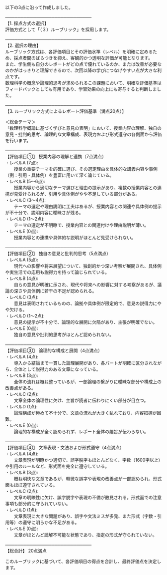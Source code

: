 以下の3点に沿って作成しました。

────────────────────────────  
【1. 採点方式の選択】  
評価方式として「（３）ルーブリック」を採用します。

────────────────────────────  
【2. 選択の理由】  
ルーブリック方式は、各評価項目とその評価水準（レベル）を明確に定めるため、採点者間のばらつきを抑え、客観的かつ透明な評価が可能となります。  
また、学生側も自分のレポートがどの点で優れているのか、または改善が必要なのかがはっきりと理解できるので、次回以降の学びにつなげやすい点が大きな利点です。  
数理科学の概念や論理的思考が求められるこの課題において、明確な評価基準はフィードバックとしても有用であり、学習効果の向上にも寄与すると判断しました。

────────────────────────────  
【3. ルーブリック方式によるレポート評価基準（満点20点）】

＜総合テーマ＞  
「数理科学概論に基づく学びと意見の表明」において、授業内容の理解、独自の意見・批判的思考、論理的な文章構成、表現力および形式遵守の各側面から評価を行います。  

────────────────────────────  
【評価項目①】 授業内容の理解と連携（7点満点）  
・レベルA (7点):  
  授業の重要テーマを的確に選び、その選定理由を具体的な講義内容や事例（例：引用・具体例）を豊富に用いて深く論じている。  
・レベルB (5～6点):  
  授業内容から適切なテーマ選びと理由の提示があり、複数の授業内容との連携が見受けられるが、引用や具体例がやや不足している部分がある。  
・レベルC (3～4点):  
  テーマの選定や理由説明に工夫はあるが、授業内容との関連や具体例の提示が不十分で、説明内容に曖昧さが残る。  
・レベルD (1～2点):  
  テーマの選定が不明瞭で、授業内容との関連付けや理由説明が薄い。  
・レベルE (0点):  
  授業内容との連携や具体的な説明がほとんど見受けられない。

────────────────────────────  
【評価項目②】 独自の意見と批判的思考（5点満点）  
・レベルA (5点):  
  現代への影響や将来展望について、独創的かつ深い考察が展開され、具体例や実生活での応用も説得力を持って論じられている。  
・レベルB (4点):  
  自らの意見が明確に示され、現代や将来への影響に対する考察があるが、議論の深さや具体例に若干の不足が認められる。  
・レベルC (3点):  
  意見は表明されているものの、論拠や具体例が限定的で、意見の説得力にやや欠ける。  
・レベルD (1～2点):  
  意見の提示が不十分で、論理的な展開に欠陥があり、主張が明確でない。  
・レベルE (0点):  
  独自の意見や批判的思考がほとんど認められない。

────────────────────────────  
【評価項目③】 論理的な構成と展開（4点満点）  
・レベルA (4点):  
  導入から結論まで一貫した論理展開があり、各パートが明確に区分されながら、全体として説得力のある文章になっている。  
・レベルB (3点):  
  全体の流れは概ね整っているが、一部論理の繋がりに曖昧な部分や構成上の改善点がある。  
・レベルC (2点):  
  文章全体の論理性に欠け、主旨が読者に伝わりにくい部分が目立つ。  
・レベルD (1点):  
  論理構成が極めて不十分で、文章の流れが大きく乱れており、内容把握が困難。  
・レベルE (0点):  
  論理的な構成が全く認められず、レポート全体の趣旨が伝わらない。

────────────────────────────  
【評価項目④】 文章表現・文法および形式遵守（4点満点）  
・レベルA (4点):  
  文章表現が明瞭かつ適切で、誤字脱字もほとんどなく、字数（1600字以上）や引用のルールなど、形式面を完全に遵守している。  
・レベルB (3点):  
  概ね明快な文章であるが、軽微な誤字や表現の改善点が一部認められ、形式面もほぼ遵守されている。  
・レベルC (2点):  
  文章の明瞭性に欠け、誤字脱字や表現の不備が散見される。形式面での注意事項も部分的に守られていない。  
・レベルD (1点):  
  文章表現に大きな問題があり、誤字や文法ミスが多発、また形式（字数・引用等）の遵守に明らかな不足がある。  
・レベルE (0点):  
  文章がほとんど読解不可能な状態であり、指定の形式が守られていない。

────────────────────────────  
【総合計】 20点満点

このルーブリックに基づいて、各評価項目の得点を合計し、最終評価点を決定します。